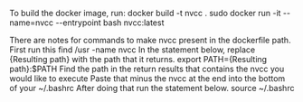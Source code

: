 To build the docker image, run:
docker build -t nvcc .
sudo docker run -it --name=nvcc --entrypoint bash nvcc:latest

There are notes for commands to make nvcc present in the dockerfile path.
First run this 
find /usr -name nvcc
In the statement below, replace {Resulting path} with the path that it returns. 
export PATH={Resulting path}:$PATH
Find the path in the return results that contains the nvcc you would like to execute
Paste that minus the nvcc at the end into the bottom of your ~/.bashrc
After doing that run the statement below.
source ~/.bashrc

